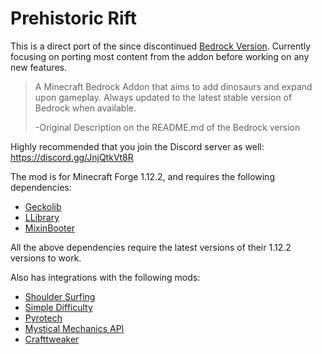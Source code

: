 # Prehistoric Rift
This is a direct port of the since discontinued [Bedrock Version](https://github.com/ANightDazingZoroark/Prehistoric-Rift-Addon). Currently focusing on porting most content from the addon before working on any new features.

> A Minecraft Bedrock Addon that aims to add dinosaurs and expand upon gameplay. Always updated to the latest stable version of Bedrock when available.
>
> -Original Description on the README.md of the Bedrock version

Highly recommended that you join the Discord server as well: https://discord.gg/JnjQtkVt8R

The mod is for Minecraft Forge 1.12.2, and requires the following dependencies:
* [Geckolib](https://www.curseforge.com/minecraft/mc-mods/geckolib)
* [LLibrary](https://www.curseforge.com/minecraft/mc-mods/llibrary)
* [MixinBooter](https://www.curseforge.com/minecraft/mc-mods/mixin-booter)

All the above dependencies require the latest versions of their 1.12.2 versions to work.

Also has integrations with the following mods:
* [Shoulder Surfing](https://www.curseforge.com/minecraft/mc-mods/shoulder-surfing-reloaded)
* [Simple Difficulty](https://www.curseforge.com/minecraft/mc-mods/simpledifficulty)
* [Pyrotech](https://www.curseforge.com/minecraft/mc-mods/pyrotech)
* [Mystical Mechanics API](https://www.curseforge.com/minecraft/mc-mods/mysticalmechanics)
* [Crafttweaker](https://www.curseforge.com/minecraft/mc-mods/crafttweaker)

